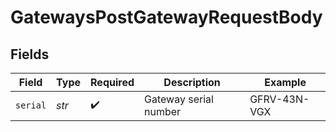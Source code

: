 # GatewaysPostGatewayRequestBody


## Fields

| Field                 | Type                  | Required              | Description           | Example               |
| --------------------- | --------------------- | --------------------- | --------------------- | --------------------- |
| `serial`              | *str*                 | :heavy_check_mark:    | Gateway serial number | GFRV-43N-VGX          |